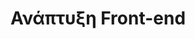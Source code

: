 ---
title: "Ανάπτυξη Front-end"
preview_title: "Σχεδιασμός και <br>Ανάπτυξη Front-end"
short: "Η δημιουργική μας εταιρεία εξειδικεύεται στην ανάπτυξη Front-end, με επίκεντρο τη δημιουργία εξαιρετικά οπτικά και λειτουργικά ιστοτόπων."

# Πλήρεις Λεπτομέρειες
introTitle: Υπηρεσίες <br> <span class="mil-thin">Ανάπτυξης Front-end</span>

description:
  title: Η <span class="mil-thin">Προσέγγισή</span> σας <br>και <span class="mil-thin">Ειδικότητα Εργασίας</span>
  content: "Στην εταιρεία μας, έχουμε μια μοναδική προσέγγιση στον σχεδιασμό και την ανάπτυξη ιστοσελίδων. Πιστεύουμε στη δημιουργία ιστοσελίδων που όχι μόνο φαίνονται εξαιρετικά, αλλά επίσης λειτουργούν καλά σε όρους χρηστικότητας, λειτουργικότητας και βελτιστοποίησης για μηχανές αναζήτησης."
  button:
    link: /projects
    label: Δείτε Project

list:
  items:
    - label: "Ανάπτυξη HTML/CSS"
      value: "<p>Στην εταιρεία μας, ειδικευόμαστε στην ανάπτυξη HTML και CSS, οι οποίες είναι η βάση για κάθε ιστοσελίδα. Επικεντρωνόμαστε στη δημιουργία κομψών και λειτουργικών σχεδίων.</p>"

    - label: "Ανάπτυξη JavaScript"
      value: "<p>Χρησιμοποιούμε JavaScript για την προσθήκη διαδραστικότητας στις ιστοσελίδες, καθιστώντας τες πιο ενδιαφέρουσες και λειτουργικές.</p>"

    - label: "Responsive Σχεδιασμός"
      value: "<p>Εγγυόμαστε ότι οι ιστοσελίδες μας είναι πλήρως ανταποκριτικές, προσαρμόζοντας τον σχεδιασμό για όλες τις συσκευές και τις διαστάσεις οθόνης.</p>"

    - label: "Σχεδίαση UI/UX"
      value: "<p>Προσφέρουμε υπηρεσίες σχεδίασης UI/UX για τη βελτίωση της χρηστικότητας και της εμπειρίας του χρήστη στις ιστοσελίδες μας.</p>"
---